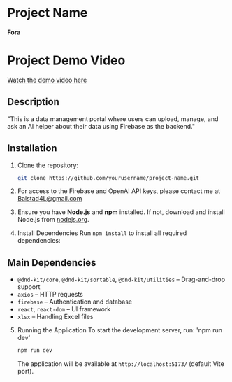 # Project Name

**Fora**

# Project Demo Video

[Watch the demo video here](https://drive.google.com/file/d/1mcPU7dk7iMPKkUbz3PZBrSGWKnJkHxnJ/view?usp=drive_link)

## Description

"This is a data management portal where users can upload, manage, and ask an AI helper about their data using Firebase as the backend."

## Installation

1. Clone the repository:

   ```bash
   git clone https://github.com/yourusername/project-name.git

   ```

2. For access to the Firebase and OpenAI API keys, please contact me at Balstad4L@gmail.com

3. Ensure you have **Node.js** and **npm** installed. If not, download and install Node.js from [nodejs.org](https://nodejs.org/).

4. Install Dependencies
   Run `npm install` to install all required dependencies:

## Main Dependencies

- `@dnd-kit/core`, `@dnd-kit/sortable`, `@dnd-kit/utilities` – Drag-and-drop support
- `axios` – HTTP requests
- `firebase` – Authentication and database
- `react`, `react-dom` – UI framework
- `xlsx` – Handling Excel files

5. Running the Application
   To start the development server, run: 'npm run dev'

   ```bash
   npm run dev

   ```

   The application will be available at `http://localhost:5173/` (default Vite port).
